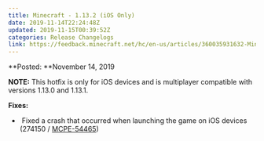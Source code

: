 ```yaml
---
title: Minecraft - 1.13.2 (iOS Only)
date: 2019-11-14T22:24:48Z
updated: 2019-11-15T00:39:52Z
categories: Release Changelogs
link: https://feedback.minecraft.net/hc/en-us/articles/360035931632-Minecraft-1-13-2-iOS-Only-
---
```


**Posted: **November 14, 2019

**NOTE:** This hotfix is only for iOS devices and is multiplayer compatible with versions 1.13.0 and 1.13.1.

**Fixes:**

-    Fixed a crash that occurred when launching the game on iOS devices (274150 / [MCPE-54465](https://bugs.mojang.com/browse/MCPE-54465))
